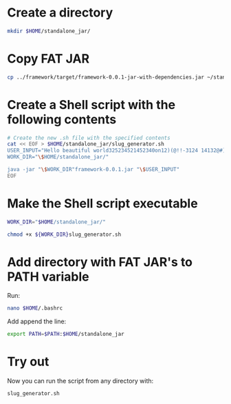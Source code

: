 # Create a directory

```bash
mkdir $HOME/standalone_jar/
```

# Copy FAT JAR

```bash
cp ../framework/target/framework-0.0.1-jar-with-dependencies.jar ~/standalone_jar/framework-0.0.1.jar
```

# Create a Shell script with the following contents

```bash
# Create the new .sh file with the specified contents
cat << EOF > $HOME/standalone_jar/slug_generator.sh
USER_INPUT="Hello beautiful world325234521452340on12)(@!!-3124 14132@#)(!3mArch310    --- 2024.pdf"
WORK_DIR="\$HOME/standalone_jar/"

java -jar "\$WORK_DIR"framework-0.0.1.jar "\$USER_INPUT"
EOF
```
# Make the Shell script executable

```bash
WORK_DIR="$HOME/standalone_jar/"

chmod +x ${WORK_DIR}slug_generator.sh 
```

# Add directory with FAT JAR's to PATH variable

Run: 

```bash
nano $HOME/.bashrc
```

Add append the line:

```bash
export PATH=$PATH:$HOME/standalone_jar
```

# Try out

Now you can run the script from any directory with:

```shell
slug_generator.sh
```
